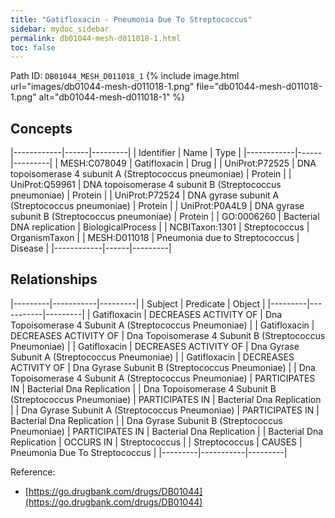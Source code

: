```yaml
---
title: "Gatifloxacin - Pneumonia Due To Streptococcus"
sidebar: mydoc_sidebar
permalink: db01044-mesh-d011018-1.html
toc: false 
---
```



Path ID: `DB01044_MESH_D011018_1`
{% include image.html url="images/db01044-mesh-d011018-1.png" file="db01044-mesh-d011018-1.png" alt="db01044-mesh-d011018-1" %}

## Concepts

|------------|------|---------|
| Identifier | Name | Type    |
|------------|------|---------|
| MESH:C078049 | Gatifloxacin | Drug |
| UniProt:P72525 | DNA topoisomerase 4 subunit A (Streptococcus pneumoniae) | Protein |
| UniProt:Q59961 | DNA topoisomerase 4 subunit B (Streptococcus pneumoniae) | Protein |
| UniProt:P72524 | DNA gyrase subunit A (Streptococcus pneumoniae) | Protein |
| UniProt:P0A4L9 | DNA gyrase subunit B (Streptococcus pneumoniae) | Protein |
| GO:0006260 | Bacterial DNA replication | BiologicalProcess |
| NCBITaxon:1301 | Streptococcus | OrganismTaxon |
| MESH:D011018 | Pneumonia due to Streptococcus | Disease |
|------------|------|---------|

## Relationships

|---------|-----------|---------|
| Subject | Predicate | Object  |
|---------|-----------|---------|
| Gatifloxacin | DECREASES ACTIVITY OF | Dna Topoisomerase 4 Subunit A (Streptococcus Pneumoniae) |
| Gatifloxacin | DECREASES ACTIVITY OF | Dna Topoisomerase 4 Subunit B (Streptococcus Pneumoniae) |
| Gatifloxacin | DECREASES ACTIVITY OF | Dna Gyrase Subunit A (Streptococcus Pneumoniae) |
| Gatifloxacin | DECREASES ACTIVITY OF | Dna Gyrase Subunit B (Streptococcus Pneumoniae) |
| Dna Topoisomerase 4 Subunit A (Streptococcus Pneumoniae) | PARTICIPATES IN | Bacterial Dna Replication |
| Dna Topoisomerase 4 Subunit B (Streptococcus Pneumoniae) | PARTICIPATES IN | Bacterial Dna Replication |
| Dna Gyrase Subunit A (Streptococcus Pneumoniae) | PARTICIPATES IN | Bacterial Dna Replication |
| Dna Gyrase Subunit B (Streptococcus Pneumoniae) | PARTICIPATES IN | Bacterial Dna Replication |
| Bacterial Dna Replication | OCCURS IN | Streptococcus |
| Streptococcus | CAUSES | Pneumonia Due To Streptococcus |
|---------|-----------|---------|

Reference: 
  - [https://go.drugbank.com/drugs/DB01044](https://go.drugbank.com/drugs/DB01044)
